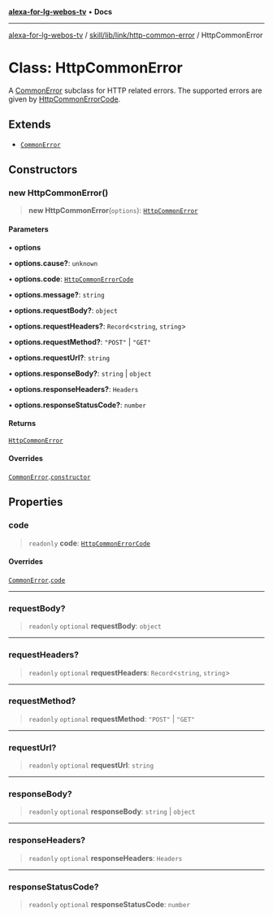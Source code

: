 [**alexa-for-lg-webos-tv**](../../../../../README.md) • **Docs**

***

[alexa-for-lg-webos-tv](../../../../../modules.md) / [skill/lib/link/http-common-error](../README.md) / HttpCommonError

# Class: HttpCommonError

A [CommonError](../../../../../common/common-error/classes/CommonError.md) subclass for HTTP related
errors. The supported errors are given by [HttpCommonErrorCode](../type-aliases/HttpCommonErrorCode.md).

## Extends

- [`CommonError`](../../../../../common/common-error/classes/CommonError.md)

## Constructors

### new HttpCommonError()

> **new HttpCommonError**(`options`): [`HttpCommonError`](HttpCommonError.md)

#### Parameters

• **options**

• **options.cause?**: `unknown`

• **options.code**: [`HttpCommonErrorCode`](../type-aliases/HttpCommonErrorCode.md)

• **options.message?**: `string`

• **options.requestBody?**: `object`

• **options.requestHeaders?**: `Record`\<`string`, `string`\>

• **options.requestMethod?**: `"POST"` \| `"GET"`

• **options.requestUrl?**: `string`

• **options.responseBody?**: `string` \| `object`

• **options.responseHeaders?**: `Headers`

• **options.responseStatusCode?**: `number`

#### Returns

[`HttpCommonError`](HttpCommonError.md)

#### Overrides

[`CommonError`](../../../../../common/common-error/classes/CommonError.md).[`constructor`](../../../../../common/common-error/classes/CommonError.md#constructors)

## Properties

### code

> `readonly` **code**: [`HttpCommonErrorCode`](../type-aliases/HttpCommonErrorCode.md)

#### Overrides

[`CommonError`](../../../../../common/common-error/classes/CommonError.md).[`code`](../../../../../common/common-error/classes/CommonError.md#code)

***

### requestBody?

> `readonly` `optional` **requestBody**: `object`

***

### requestHeaders?

> `readonly` `optional` **requestHeaders**: `Record`\<`string`, `string`\>

***

### requestMethod?

> `readonly` `optional` **requestMethod**: `"POST"` \| `"GET"`

***

### requestUrl?

> `readonly` `optional` **requestUrl**: `string`

***

### responseBody?

> `readonly` `optional` **responseBody**: `string` \| `object`

***

### responseHeaders?

> `readonly` `optional` **responseHeaders**: `Headers`

***

### responseStatusCode?

> `readonly` `optional` **responseStatusCode**: `number`
